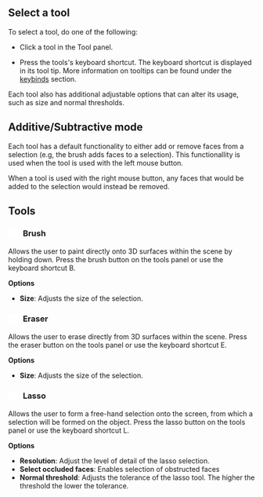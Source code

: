 ## Select a tool
To select a tool, do one of the following: 
    
- Click a tool in the Tool panel.
    
- Press the tools's keyboard shortcut. The keyboard shortcut is displayed in its tool tip. More information on tooltips can be found under the [keybinds](keybinds.md) section.

Each tool also has additional adjustable options that can alter its usage, such as size and normal thresholds.

## Additive/Subtractive mode

Each tool has a default functionality to either add or remove faces from a selection (e.g, the brush adds faces to a selection). This functionallity is used when the tool is used with the left mouse button.

When a tool is used with the right mouse button, any faces that would be added to the selection would instead be removed.

## Tools

### <img src="../assets/icons/brush.png" alt="brush" width="20" style="vertical-align:middle; margin-right:6px;"> **Brush**

Allows the user to paint directly onto 3D surfaces within the scene by holding down. Press the brush button on the tools panel or use the keyboard shortcut B.

**Options**

* **Size**: Adjusts the size of the selection.

### <img src="../assets/icons/eraser.png" alt="eraser" width="20" style="vertical-align:middle; margin-right:6px;"> **Eraser**

Allows the user to erase directly from 3D surfaces within the scene. Press the eraser button on the tools panel or use the keyboard shortcut E.

**Options**

* **Size**: Adjusts the size of the selection.

### <img src="../assets/icons/lasso.png" alt="lasso" width="20" style="vertical-align:middle; margin-right:6px;"> **Lasso**

Allows the user to form a free-hand selection onto the screen, from which a selection will be formed on the object. Press the lasso button on the tools panel or use the keyboard shortcut L.

**Options**

* **Resolution**: Adjust the level of detail of the lasso selection.
* **Select occluded faces**: Enables selection of obstructed faces
* **Normal threshold**: Adjusts the tolerance of the lasso tool. The higher the threshold the lower the tolerance.
